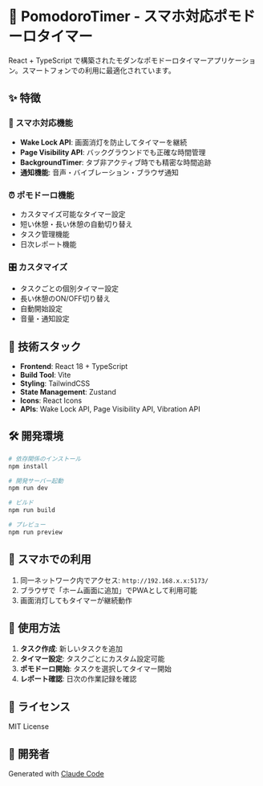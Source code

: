 # 🍅 PomodoroTimer - スマホ対応ポモドーロタイマー

React + TypeScript で構築されたモダンなポモドーロタイマーアプリケーション。スマートフォンでの利用に最適化されています。

## ✨ 特徴

### 📱 スマホ対応機能
- **Wake Lock API**: 画面消灯を防止してタイマーを継続
- **Page Visibility API**: バックグラウンドでも正確な時間管理
- **BackgroundTimer**: タブ非アクティブ時でも精密な時間追跡
- **通知機能**: 音声・バイブレーション・ブラウザ通知

### ⏰ ポモドーロ機能
- カスタマイズ可能なタイマー設定
- 短い休憩・長い休憩の自動切り替え
- タスク管理機能
- 日次レポート機能

### 🎛️ カスタマイズ
- タスクごとの個別タイマー設定
- 長い休憩のON/OFF切り替え
- 自動開始設定
- 音量・通知設定

## 🚀 技術スタック

- **Frontend**: React 18 + TypeScript
- **Build Tool**: Vite
- **Styling**: TailwindCSS
- **State Management**: Zustand
- **Icons**: React Icons
- **APIs**: Wake Lock API, Page Visibility API, Vibration API

## 🛠️ 開発環境

```bash
# 依存関係のインストール
npm install

# 開発サーバー起動
npm run dev

# ビルド
npm run build

# プレビュー
npm run preview
```

## 📱 スマホでの利用

1. 同一ネットワーク内でアクセス: `http://192.168.x.x:5173/`
2. ブラウザで「ホーム画面に追加」でPWAとして利用可能
3. 画面消灯してもタイマーが継続動作

## 🎯 使用方法

1. **タスク作成**: 新しいタスクを追加
2. **タイマー設定**: タスクごとにカスタム設定可能
3. **ポモドーロ開始**: タスクを選択してタイマー開始
4. **レポート確認**: 日次の作業記録を確認

## 📄 ライセンス

MIT License

## 🤝 開発者

Generated with [Claude Code](https://claude.ai/code)